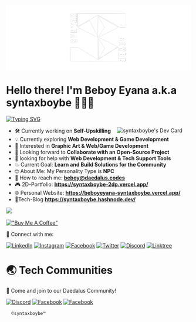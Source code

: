 <img alt="banner" align="center" width="100%" height="1%" src="./image/banner.png"/>

<h1>Hello there! I'm Beboy Eyana a.k.a syntaxboybe 🕵🏼‍♂️</h1>

[![Typing SVG](https://readme-typing-svg.demolab.com?font=Fira+Code&weight=600&pause=700&color=15f4ee&vCenter=true&width=685&height=20&lines=I'm+a+Information+Technology+Student;Aspiring+Developer+from+the+Philippines.;~+Cogito,+ergu+sum)](https://git.io/typing-svg)

<a href="https://app.daily.dev/syntax_boybe"><img align="right" src="https://api.daily.dev/devcards/v2/ugFPTMmCx3QHkIAJS1dKC.png?type=default&r=ent" width="40%" alt="syntaxboybe's Dev Card"/></a>

  - 🛠️ Currently working on **Self-Upskilling**
  - 💡 Currently exploring **Web Development & Game Development**
  - 🤔 Interested in **Graphic Art & Web/Game Development**
  - 🤝 Looking forward to **Collaborate with an Open-Source Project**
  - 🧐 looking for help with **Web Development & Tech Support Tools**
  - 💥 Current Goal: **Learn and Build Solutions for the Community**
  - 🤓 About Me: My Personality Type is **NPC**
  - 📧 How to reach me: **beboy@daedalus.codes**
  - 🎮 2D-Portfolio: **https://syntaxboybe-2dp.vercel.app/**
  - 🌐 Personal Website: **https://beboyeyana-syntaxboybe.vercel.app/**
  - 📝Tech-Blog **https://syntaxboybe.hashnode.dev/**

![](https://komarev.com/ghpvc/?username=syntaxboybe&label=Profile%20views&color=0e75b6&style=flat)

[!["Buy Me A Coffee"](https://www.buymeacoffee.com/assets/img/custom_images/orange_img.png)](https://www.buymeacoffee.com/syntaxboybe)

🔗 Connect with me:

[![LinkedIn](https://img.shields.io/badge/beboyeyana-0077B5?&logo=linkedin&logoColor=white)](https://www.linkedin.com/in/syntaxboybe)
[![Instagram](https://img.shields.io/badge/syntaxboybe-E4405F?&logo=instagram&logoColor=white)](https://www.instagram.com/syntaxboybe)
[![Facebook](https://img.shields.io/badge/syntaxboybe-2374E1?logo=facebook&logoColor=white)](https://www.facebook.com/syntaxboybe)
[![Twitter](https://img.shields.io/badge/syntaxboybe-1DA1F2?&logo=twitter&logoColor=white)](https://twitter.com/syntaxboybe)
[![Discord](https://img.shields.io/badge/syntaxboybe-%237289DA.svg?logo=discord&logoColor=white)](https://discordapp.com/users/831106489141428275)
[![Linktree](https://img.shields.io/badge/syntaxboybe-0077B5?&logo=linktree&logoColor=white)](https://www.linktr.ee/syntaxboybe)
# 🌏 Tech Communities

🤝 Come and join to our Daedalus Community!

[![Discord](https://img.shields.io/badge/Daedalus-%237289DA.svg?logo=discord&logoColor=white)](https://discord.gg/daedalusdev) 
[![Facebook](https://img.shields.io/badge/daedaluscommunity-2374E1?logo=facebook&logoColor=white)](https://web.facebook.com/groups/241206032249171)
[![Facebook](https://img.shields.io/badge/daedalus-2374E1?logo=facebook&logoColor=white)](https://web.facebook.com/profile.php?id=61551474381616)

      ©syntaxboybe™
